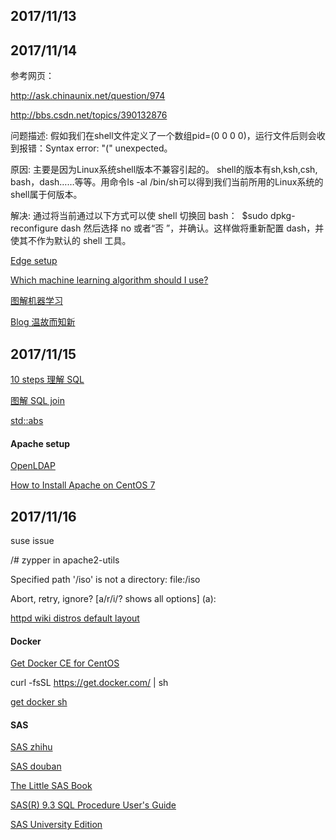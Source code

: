 ## 2017/11/13

## 2017/11/14

参考网页：

http://ask.chinaunix.net/question/974

http://bbs.csdn.net/topics/390132876

问题描述:
假如我们在shell文件定义了一个数组pid=(0 0 0 0)，运行文件后则会收到报错：Syntax error: "(" unexpected。

原因:
主要是因为Linux系统shell版本不兼容引起的。 shell的版本有sh,ksh,csh, bash，dash……等等。用命令ls -al /bin/sh可以得到我们当前所用的Linux系统的shell属于何版本。
     
解决:
通过将当前通过以下方式可以使 shell 切换回 bash：
 $sudo dpkg-reconfigure dash
然后选择 no 或者“否 ”，并确认。这样做将重新配置 dash，并使其不作为默认的 shell 工具。

[Edge setup](https://microsoftedgetips.microsoft.com/zh-cn/?source=updatefirstrunrs3)

[Which machine learning algorithm should I use?](https://blogs.sas.com/content/subconsciousmusings/2017/04/12/machine-learning-algorithm-use/)

[图解机器学习](http://blog.jobbole.com/112779/)

[Blog 温故而知新](http://blog.jobbole.com/112161/)

## 2017/11/15

[10 steps 理解 SQL](http://blog.jobbole.com/55086/)

[图解 SQL join](http://blog.jobbole.com/40443/)

[std::abs](http://www.cplusplus.com/reference/cmath/abs/)

#### Apache setup

[OpenLDAP](http://www.openldap.org/)

[How to Install Apache on CentOS 7](https://www.liquidweb.com/kb/how-to-install-apache-on-centos-7/)

## 2017/11/16

suse issue

/# zypper in apache2-utils

Specified path '/iso' is not a directory: file:/iso

Abort, retry, ignore? [a/r/i/? shows all options] (a):  

[httpd wiki distros default layout](https://wiki.apache.org/httpd/DistrosDefaultLayout)

#### Docker

[Get Docker CE for CentOS](https://docs.docker.com/engine/installation/linux/docker-ce/centos/)

curl -fsSL https://get.docker.com/ | sh

[get docker sh](https://get.docker.com/)

#### SAS

[SAS zhihu](https://www.zhihu.com/question/28303405)

[SAS douban](https://www.douban.com/note/260179263/)

[The Little SAS Book](https://book.douban.com/subject/19993871/)

[SAS(R) 9.3 SQL Procedure User's Guide](http://support.sas.com/documentation/cdl/en/sqlproc/63043/HTML/default/viewer.htm#titlepage.htm)

[SAS University Edition](https://www.sas.com/en_us/software/university-edition/download-software.html)







